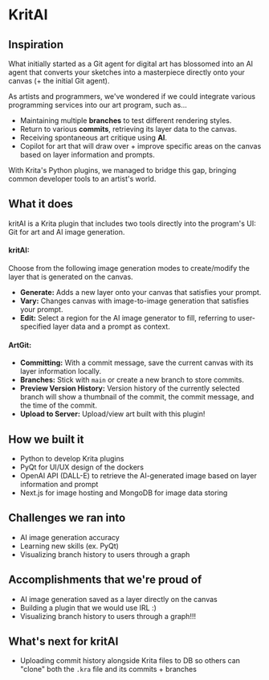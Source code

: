# KritAI

## Inspiration
What initially started as a Git agent for digital art has blossomed into an AI agent that converts your sketches into a masterpiece directly onto your canvas (+ the initial Git agent). 

As artists and programmers, we've wondered if we could integrate various programming services into our art program, such as...
- Maintaining multiple **branches** to test different rendering styles.
- Return to various **commits**, retrieving its layer data to the canvas.
- Receiving spontaneous art critique using **AI**.
- Copilot for art that will draw over + improve specific areas on the canvas based on layer information and prompts.

With Krita's Python plugins, we managed to bridge this gap, bringing common developer tools to an artist's world. 


## What it does
kritAI is a Krita plugin that includes two tools directly into the program's UI: Git for art and AI image generation.

#### kritAI:
Choose from the following image generation modes to create/modify the layer that is generated on the canvas. 
* **Generate:** Adds a new layer onto your canvas that satisfies your prompt.
* **Vary:** Changes canvas with image-to-image generation that satisfies your prompt. 
* **Edit:** Select a region for the AI image generator to fill, referring to user-specified layer data and a prompt as context.

#### ArtGit:
* **Committing:** With a commit message, save the current canvas with its layer information locally.
* **Branches:** Stick with `main` or create a new branch to store commits.
* **Preview Version History:** Version history of the currently selected branch will show a thumbnail of the commit, the commit message, and the time of the commit. 
* **Upload to Server:** Upload/view art built with this plugin!

## How we built it
- Python to develop Krita plugins
- PyQt for UI/UX design of the dockers 
- OpenAI API (DALL-E) to retrieve the AI-generated image based on layer information and prompt
- Next.js for image hosting and MongoDB for image data storing 

## Challenges we ran into
- AI image generation accuracy
- Learning new skills (ex. PyQt)
- Visualizing branch history to users through a graph 

## Accomplishments that we're proud of
- AI image generation saved as a layer directly on the canvas
- Building a plugin that we would use IRL :)
- Visualizing branch history to users through a graph!!!

## What's next for kritAI
- Uploading commit history alongside Krita files to DB so others can "clone" both the `.kra` file and its commits + branches
